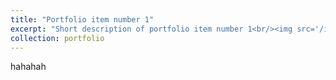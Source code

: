 ```yaml
---
title: "Portfolio item number 1"
excerpt: "Short description of portfolio item number 1<br/><img src='/images/art1.png'>"
collection: portfolio
---
```


hahahah
